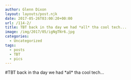 ```yaml
---
author: Glenn Dixon
layout: layouts/post.njk
date: 2017-05-26T03:00:20+00:00
url: /114-2/
title: TBT back in tha day we had *all* tha cool tech...
image: /img/2017/05/igNgTNr6.jpg
categories:
  - Uncategorized
tags:
  - posts
  - TBT
  - pics
---
```

#TBT back in tha day we had \*all\* tha cool tech&#8230;